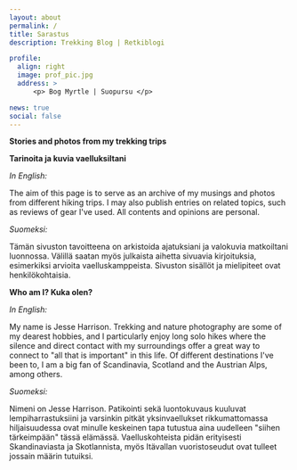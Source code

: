 ```yaml
---
layout: about
permalink: /
title: Sarastus
description: Trekking Blog | Retkiblogi

profile:
  align: right
  image: prof_pic.jpg
  address: >
      <p> Bog Myrtle | Suopursu </p>

news: true
social: false
---
```


**Stories and photos from my trekking trips**

**Tarinoita ja kuvia vaelluksiltani**

_In English:_

The aim of this page is to serve as an archive of my musings and photos from different hiking trips. I may also publish entries on related topics, such as reviews of gear I've used. All contents and opinions are personal.

_Suomeksi:_

Tämän sivuston tavoitteena on arkistoida ajatuksiani ja valokuvia matkoiltani luonnossa. Välillä saatan myös julkaista aihetta sivuavia kirjoituksia, esimerkiksi arvioita vaelluskamppeista. Sivuston sisällöt ja mielipiteet ovat henkilökohtaisia.

**Who am I? Kuka olen?**

_In English:_

My name is Jesse Harrison. Trekking and nature photography are some of my dearest hobbies, and I particularly enjoy long solo hikes where the silence and direct contact with my surroundings offer a great way to connect to "all that is important" in this life. Of different destinations I've been to, I am a big fan of Scandinavia, Scotland and the Austrian Alps, among others.

_Suomeksi:_

Nimeni on Jesse Harrison. Patikointi sekä luontokuvaus kuuluvat lempiharrastuksiini ja varsinkin pitkät yksinvaellukset rikkumattomassa hiljaisuudessa ovat minulle keskeinen tapa tutustua aina uudelleen "siihen tärkeimpään" tässä elämässä. Vaelluskohteista pidän erityisesti Skandinaviasta ja Skotlannista, myös Itävallan vuoristoseudut ovat tulleet jossain määrin tutuiksi.